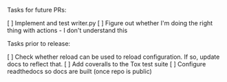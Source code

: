 Tasks for future PRs:

[ ] Implement and test writer.py
[ ] Figure out whether I'm doing the right thing with actions - I don't understand this

Tasks prior to release:

[ ] Check whether reload can be used to reload configuration.  If so, update docs to reflect that.
[ ] Add coveralls to the Tox test suite
[ ] Configure readthedocs so docs are built (once repo is public)
